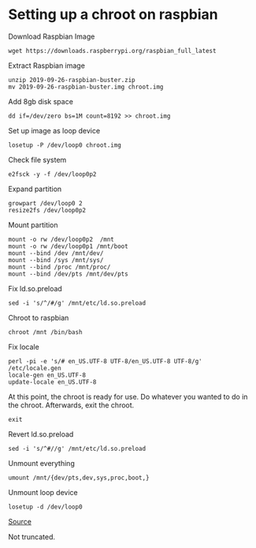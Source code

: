 # Setting up a chroot on raspbian

Download Raspbian Image
```
wget https://downloads.raspberrypi.org/raspbian_full_latest
```
Extract Raspbian image
```
unzip 2019-09-26-raspbian-buster.zip
mv 2019-09-26-raspbian-buster.img chroot.img
```
Add 8gb disk space
```
dd if=/dev/zero bs=1M count=8192 >> chroot.img
```
Set up image as loop device
```
losetup -P /dev/loop0 chroot.img
```
Check file system
```
e2fsck -y -f /dev/loop0p2
```
Expand partition
```
growpart /dev/loop0 2
resize2fs /dev/loop0p2
```
Mount partition
```
mount -o rw /dev/loop0p2  /mnt
mount -o rw /dev/loop0p1 /mnt/boot
mount --bind /dev /mnt/dev/
mount --bind /sys /mnt/sys/
mount --bind /proc /mnt/proc/
mount --bind /dev/pts /mnt/dev/pts
```
Fix ld.so.preload
```
sed -i 's/^/#/g' /mnt/etc/ld.so.preload
```
Chroot to raspbian
```
chroot /mnt /bin/bash
```
Fix locale
```
perl -pi -e 's/# en_US.UTF-8 UTF-8/en_US.UTF-8 UTF-8/g' /etc/locale.gen
locale-gen en_US.UTF-8
update-locale en_US.UTF-8
```
At this point, the chroot is ready for use. Do whatever you wanted to do in the chroot. Afterwards, exit the chroot.
```
exit
```
Revert ld.so.preload
```
sed -i 's/^#//g' /mnt/etc/ld.so.preload
```
Unmount everything
```
umount /mnt/{dev/pts,dev,sys,proc,boot,}
```
Unmount loop device
```
losetup -d /dev/loop0
```

[Source](https://wiki.debian.org/RaspberryPi/qemu-user-static)

Not truncated.

